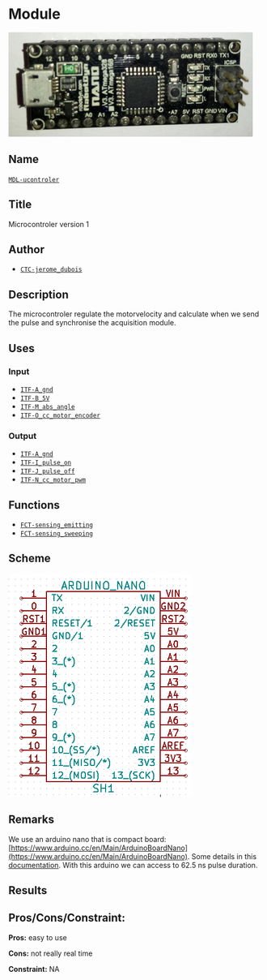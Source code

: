 # Module
![](viewme.png)

## Name
[`MDL-ucontroler`]()

## Title
Microcontroler version 1

## Author
* [`CTC-jerome_dubois`]()

## Description
The microcontroler regulate the motorvelocity and calculate when we send the pulse and synchronise the acquisition module.

## Uses
### Input
* [`ITF-A_gnd`]()
* [`ITF-B_5V`]()
* [`ITF-M_abs_angle`]()
* [`ITF-O_cc_motor_encoder`]()

### Output
* [`ITF-A_gnd`]()
* [`ITF-I_pulse_on`]()
* [`ITF-J_pulse_off`]()
* [`ITF-N_cc_motor_pwm`]()

## Functions
* [`FCT-sensing_emitting`]()
* [`FCT-sensing_sweeping`]()

## Scheme
![](./images/scheme.png)

## Remarks
We use an arduino nano that is compact board:
[https://www.arduino.cc/en/Main/ArduinoBoardNano](https://www.arduino.cc/en/Main/ArduinoBoardNano). Some details in this [documentation](./doc/arduino_nano_manual.pdf). With this arduino we can access to 62.5 ns pulse duration.

## Results

## Pros/Cons/Constraint:

**Pros:** easy to use

**Cons:** not really real time

**Constraint:** NA
